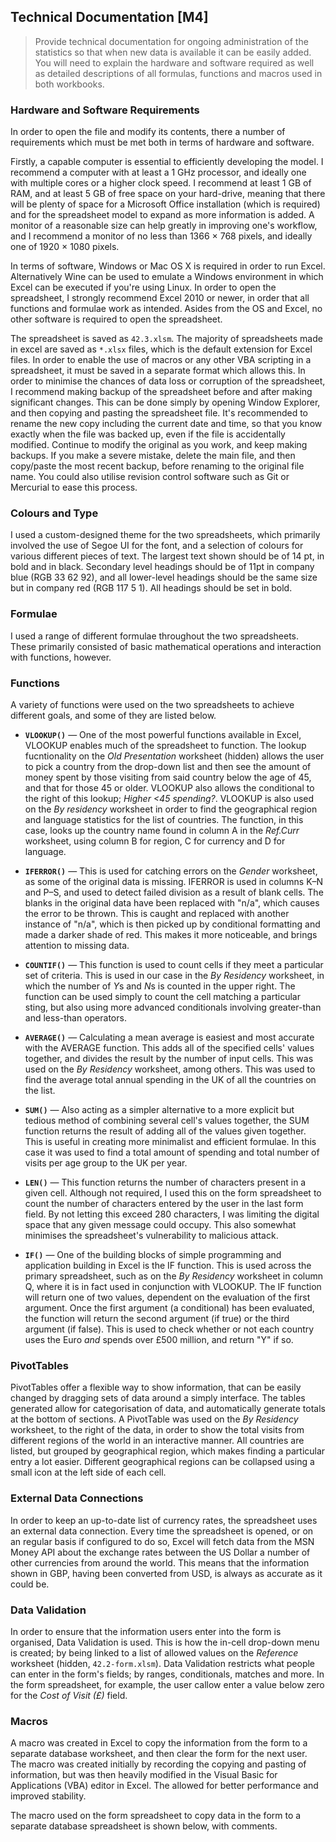 ## Technical Documentation [M4]

> Provide technical documentation for ongoing administration of the statistics so that when new data is available it can be easily added. You will need to explain the hardware and software required as well as detailed descriptions of all formulas, functions and macros used in both workbooks.

### Hardware and Software Requirements

In order to open the file and modify its contents, there a number of requirements which must be met both in terms of hardware and software.

Firstly, a capable computer is essential to efficiently developing the model. I recommend a computer with at least a 1 GHz processor, and ideally one with multiple cores or a higher clock speed. I recommend at least 1 GB of RAM, and at least 5 GB of free space on your hard-drive, meaning that there will be plenty of space for a Microsoft Office installation (which is required) and for the spreadsheet model to expand as more information is added. A monitor of a reasonable size can help greatly in improving one's workflow, and I recommend a monitor of no less than 1366 &times; 768 pixels, and ideally one of 1920 &times; 1080 pixels.

In terms of software, Windows or Mac OS X is required in order to run Excel. Alternatively Wine can be used to emulate a Windows environment in which Excel can be executed if you're using Linux. In order to open the spreadsheet, I strongly recommend Excel 2010 or newer, in order that all functions and formulae work as intended. Asides from the OS and Excel, no other software is required to open the spreadsheet.

The spreadsheet is saved as `42.3.xlsm`. The majority of spreadsheets made in excel are saved as `*.xlsx` files, which is the default extension for Excel files. In order to enable the use of macros or any other VBA scripting in a spreadsheet, it must be saved in a separate format which allows this. In order to minimise the chances of data loss or corruption of the spreadsheet, I recommend making backup of the spreadsheet before and after making significant changes. This can be done simply by opening Window Explorer, and then copying and pasting the spreadsheet file. It's recommended to rename the new copy including the current date and time, so that you know exactly when the file was backed up, even if the file is accidentally modified. Continue to modify the original as you work, and keep making backups. If you make a severe mistake, delete the main file, and then copy/paste the most recent backup, before renaming to the original file name. You could also utilise revision control software such as Git or Mercurial to ease this process.

### Colours and Type

I used a custom-designed theme for the two spreadsheets, which primarily involved the use of Segoe UI for the font, and a selection of colours for various different pieces of text. The largest text shown should be of 14 pt, in bold and in black. Secondary level headings should be of 11pt in company blue (RGB 33 62 92), and all lower-level headings should be the same size but in company red (RGB 117 5 1). All headings should be set in bold.

### Formulae

I used a range of different formulae throughout the two spreadsheets. These primarily consisted of basic mathematical operations and interaction with functions, however.

### Functions

A variety of functions were used on the two spreadsheets to achieve different goals, and some of they are listed below.

* **`VLOOKUP()`** &mdash; One of the most powerful functions available in Excel, VLOOKUP enables much of the spreadsheet to function. The lookup fucntionality on the *Old Presentation* worksheet (hidden) allows the user to pick a country from the drop-down list and then see the amount of money spent by those visiting from said country below the age of 45, and that for those 45 or older. VLOOKUP also allows the conditional to the right of this lookup; *Higher <45 spending?*. VLOOKUP is also used on the *By residency* worksheet in order to find the geographical region and language statistics for the list of countries. The function, in this case, looks up the country name found in column A in the *Ref.Curr* worksheet, using column B for region, C for currency and D for language.

* **`IFERROR()`** &mdash; This is used for catching errors on the *Gender* worksheet, as some of the original data is missing. IFERROR is used in columns K&ndash;N and P&ndash;S, and used to detect failed division as a result of blank cells. The blanks in the original data have been replaced with "n/a", which causes the error to be thrown. This is caught and replaced with another instance of "n/a", which is then picked up by conditional formatting and made a darker shade of red. This makes it more noticeable, and brings attention to missing data.

* **`COUNTIF()`** &mdash; This function is used to count cells if they meet a particular set of criteria. This is used in our case in the *By Residency* worksheet, in which the number of *Y*s and *N*s is counted in the upper right. The function can be used simply to count the cell matching a particular sting, but also using more advanced conditionals involving greater-than and less-than operators.

* **`AVERAGE()`** &mdash; Calculating a mean average is easiest and most accurate with the AVERAGE function. This adds all of the specified cells' values together, and divides the result by the number of input cells. This was used on the *By Residency* worksheet, among others. This was used to find the average total annual spending in the UK of all the countries on the list.

* **`SUM()`** &mdash; Also acting as a simpler alternative to a more explicit but tedious method of combining several cell's values together, the SUM function returns the result of adding all of the values given together. This is useful in creating more minimalist and efficient formulae. In this case it was used to find a total amount of spending and total number of visits per age group to the UK per year.

* **`LEN()`** &mdash; This function returns the number of characters present in a given cell. Although not required, I used this on the form spreadsheet to count the number of characters entered by the user in the last form field. By not letting this exceed 280 characters, I was limiting the digital space that any given message could occupy. This also somewhat minimises the spreadsheet's vulnerability to malicious attack.

* **`IF()`** &mdash; One of the building blocks of simple programming and application building in Excel is the IF function. This is used across the primary spreadsheet, such as on the *By Residency* worksheet in column Q, where it is in fact used in conjunction with VLOOKUP. The IF function will return one of two values, dependent on the evaluation of the first argument. Once the first argument (a conditional) has been evaluated, the function will return the second argument (if true) or the third argument (if false). This is used to check whether or not each country uses the Euro *and* spends over &pound;500 million, and return "Y" if so.

### PivotTables

PivotTables offer a flexible way to show information, that can be easily changed by dragging sets of data around a simply interface. The tables generated allow for categorisation of data, and automatically generate totals at the bottom of sections. A PivotTable was used on the *By Residency* worksheet, to the right of the data, in order to show the total visits from different regions of the world in an interactive manner. All countries are listed, but grouped by geographical region, which makes finding a particular entry a lot easier. Different geographical regions can be collapsed using a small icon at the left side of each cell.

### External Data Connections

In order to keep an up-to-date list of currency rates, the spreadsheet uses an external data connection. Every time the spreadsheet is opened, or on an regular basis if configured to do so, Excel will fetch data from the MSN Money API about the exchange rates between the US Dollar a number of other currencies from around the world. This means that the information shown in GBP, having been converted from USD, is always as accurate as it could be.

### Data Validation

In order to ensure that the information users enter into the form is organised, Data Validation is used. This is how the in-cell drop-down menu is created; by being linked to a list of allowed values on the *Reference* worksheet (hidden, `42.2-form.xlsm`). Data Validation restricts what people can enter in the form's fields; by ranges, conditionals, matches and more. In the form spreadsheet, for example, the user callow enter a value below zero for the *Cost of Visit (&pound;)* field.

### Macros

A macro was created in Excel to copy the information from the form to a separate database worksheet, and then clear the form for the next user. The macro was created initially by recording the copying and pasting of information, but was then heavily modified in the Visual Basic for Applications (VBA) editor in Excel. The allowed for better performance and improved stability.

The macro used on the form spreadsheet to copy data in the form to a separate database spreadsheet is shown below, with comments.